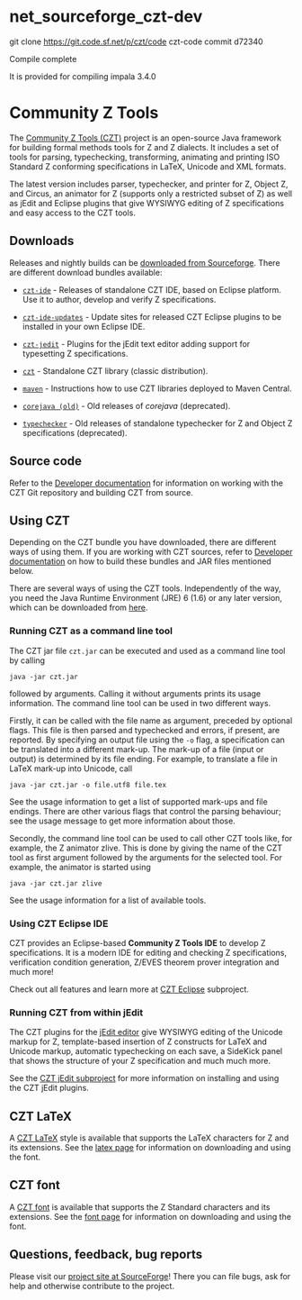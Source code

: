 # net_sourceforge_czt-dev
git clone https://git.code.sf.net/p/czt/code czt-code   commit  d72340

Compile complete

It is provided for compiling impala 3.4.0



# Community Z Tools

The [Community Z Tools (CZT)][czt] project is an open-source Java framework for building formal methods tools for Z and Z dialects. It includes a set of tools for parsing, typechecking, transforming, animating and printing ISO Standard Z conforming specifications in LaTeX, Unicode and XML formats.

The latest version includes parser, typechecker, and printer for Z, Object Z, and Circus, an animator for Z (supports only a restricted subset of Z) as well as jEdit and Eclipse plugins that give WYSIWYG editing of Z specifications and easy access to the CZT tools.

[czt]: http://czt.sourceforge.net

## Downloads

Releases and nightly builds can be [downloaded from Sourceforge][download]. There are different download bundles available:

-   [`czt-ide`](http://sourceforge.net/projects/czt/files/czt-ide/) - Releases of standalone CZT IDE, based on Eclipse platform. Use it to author, develop and verify Z specifications.

-   [`czt-ide-updates`](http://sourceforge.net/projects/czt/files/czt-ide-updates/) - Update sites for released CZT Eclipse plugins to be installed in your own Eclipse IDE.

-   [`czt-jedit`](http://sourceforge.net/projects/czt/files/czt-jedit/) - Plugins for the jEdit text editor adding support for typesetting Z specifications.

-   [`czt`](http://sourceforge.net/projects/czt/files/czt/) - Standalone CZT library (classic distribution).

-   [`maven`](http://sourceforge.net/projects/czt/files/maven/) - Instructions how to use CZT libraries deployed to Maven Central.


-   [`corejava (old)`](http://sourceforge.net/projects/czt/files/corejava%20%28old%29/) - Old releases of _corejava_ (deprecated).

-   [`typechecker`](http://sourceforge.net/projects/czt/files/typechecker/) - Old releases of standalone typechecker for Z and Object Z specifications (deprecated).

[czt]: http://czt.sourceforge.net
[download]: http://sourceforge.net/projects/czt/files


## Source code

Refer to the [Developer documentation][dev] for information on working with the CZT Git repository and building CZT from source.

[dev]: dev/


## Using CZT

Depending on the CZT bundle you have downloaded, there are different ways of using them. If you are working with CZT sources, refer to [Developer documentation][dev] on how to build these bundles and JAR files mentioned below.


There are several ways of using the CZT tools. Independently of the way, you need the Java Runtime Environment (JRE) 6 (1.6) or any later version, which can be downloaded from [here](http://www.java.com/getjava).


### Running CZT as a command line tool

The CZT jar file `czt.jar` can be executed and used as a command line tool by calling 

    java -jar czt.jar

followed by arguments. Calling it without arguments prints its usage information. The command line tool can be used in two different ways.

Firstly, it can be called with the file name as argument, preceded by optional flags. This file is then parsed and typechecked and errors, if present, are reported. By specifying an output file using the `-o` flag, a specification can be translated into a different mark-up. The mark-up of a file (input or output) is determined by its file ending. For example, to translate a file in LaTeX mark-up into Unicode, call

    java -jar czt.jar -o file.utf8 file.tex

See the usage information to get a list of supported mark-ups and file endings. There are other various flags that control the parsing behaviour; see the usage message to get more information about those.

Secondly, the command line tool can be used to call other CZT tools like, for example, the Z animator zlive. This is done by giving the name of the CZT tool as first argument followed by the arguments for the selected tool. For example, the animator is started using

    java -jar czt.jar zlive

See the usage information for a list of available tools.


### Using CZT Eclipse IDE

CZT provides an Eclipse-based **Community Z Tools IDE** to develop Z specifications. It is a modern IDE for editing and checking Z specifications, verification condition generation, Z/EVES theorem prover integration and much more!

Check out all features and learn more at [CZT Eclipse](eclipse/) subproject.


### Running CZT from within jEdit

The CZT plugins for the [jEdit editor](http://www.jedit.org) give WYSIWYG editing of the Unicode markup for Z, template-based insertion of Z constructs for LaTeX and Unicode markup, automatic typechecking on each save, a SideKick panel that shows the structure of your Z specification and much much more.

See the [CZT jEdit subproject](jedit/) for more information on installing and using the CZT jEdit plugins.

## CZT LaTeX

A [CZT LaTeX][latex] style is available that supports the LaTeX characters for Z and its extensions. 
See the [latex page][latex] for information on downloading and using the font.

[latex]: latex/


## CZT font

A [CZT font][font] is available that supports the Z Standard characters and its extensions. 
See the [font page][font] for information on downloading and using the font.

[font]: fonts/


## Questions, feedback, bug reports

Please visit our [project site at SourceForge][czt-sf]! There you can file bugs, ask for help and otherwise contribute to the project.

[czt-sf]: http://sourceforge.net/projects/czt/
